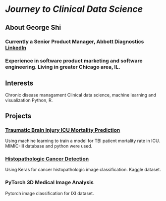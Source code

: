 # *Journey to Clinical Data Science*

## About George Shi
### Currently a Senior Product Manager, Abbott Diagnostics [LinkedIn](https://www.linkedin.com/in/georgeshi/)
### Experience in software product marketing and software engineering. Living in greater Chicago area, IL.

## Interests
Chronic disease managament
Clinical data science, machine learning and visualization
Python, R.

## Projects

### [Traumatic Brain Injury ICU Mortality Prediction](https://georgeshi-hub.github.io/TBI-ML/)
Using machine learning to train a model for TBI patient mortality rate in ICU. MIMIC-III database and python were used.

### [Histopathologic Cancer Detection](https://github.com/georgeshi-hub/kaggle-cancer-detection)
Using Keras for cancer histopathologic image classification. Kaggle dataset. 

### PyTorch 3D Medical Image Analysis
Pytorch image classification for IXI dataset.
